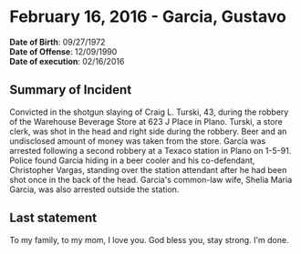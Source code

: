 # February 16, 2016 - Garcia, Gustavo

**Date of Birth**: 09/27/1972<br/>
**Date of Offense**: 12/09/1990<br/>
**Date of execution**: 02/16/2016<br/>

## Summary of Incident
Convicted in the shotgun slaying of Craig L. Turski, 43, during the robbery of the Warehouse Beverage Store at 623 J Place in Plano. Turski, a store clerk, was shot in the head and right side during the robbery. Beer and an undisclosed amount of money was taken from the store. Garcia was arrested following a second robbery at a Texaco station in Plano on 1-5-91. Police found Garcia hiding in a beer cooler and his co-defendant, Christopher Vargas, standing over the station attendant after he had been shot once in the back of the head. Garcia's common-law wife, Shelia Maria Garcia, was also arrested outside the station.

## Last statement
To my family, to my mom, I love you. God bless you, stay strong. I'm done.
